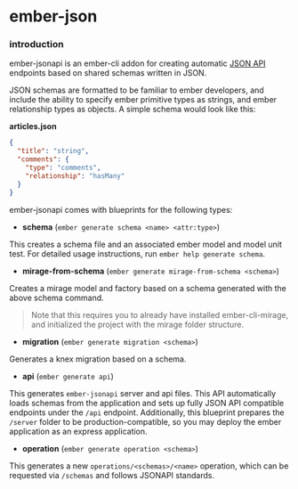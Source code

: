 # ember-json

### introduction

ember-jsonapi is an ember-cli addon for creating automatic [JSON API](http://jsonapi.org/) endpoints based on shared schemas written in JSON.

JSON schemas are formatted to be familiar to ember developers, and include the ability to specify ember primitive types as strings, and ember relationship types as objects. A simple schema would look like this:

**articles.json**
```JSON
{
  "title": "string",
  "comments": {
    "type": "comments",
    "relationship": "hasMany"
  }
}
```

ember-jsonapi comes with blueprints for the following types:

- **schema** (`ember generate schema <name> <attr:type>`)

This creates a schema file and an associated ember model and model unit test. For detailed usage instructions, run `ember help generate schema`.

- **mirage-from-schema** (`ember generate mirage-from-schema <schema>`)

Creates a mirage model and factory based on a schema generated with the above schema command.
> Note that this requires you to already have installed ember-cli-mirage, and initialized the project with the mirage folder structure.

- **migration** (`ember generate migration <schema>`)

Generates a knex migration based on a schema.

- **api** (`ember generate api`)

This generates `ember-jsonapi` server and api files. This API automatically loads schemas from the application and sets up fully JSON API compatible endpoints under the `/api` endpoint. Additionally, this blueprint prepares the `/server` folder to be production-compatible, so you may deploy the ember application as an express application.

- **operation** (`ember generate operation <schema>`)

This generates a new `operations/<schemas>/<name>` operation, which can be requested via `/schemas` and follows JSONAPI standards.
